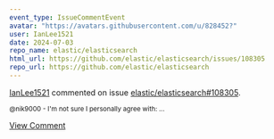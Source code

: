 ```yaml
---
event_type: IssueCommentEvent
avatar: "https://avatars.githubusercontent.com/u/828452?"
user: IanLee1521
date: 2024-07-03
repo_name: elastic/elasticsearch
html_url: https://github.com/elastic/elasticsearch/issues/108305
repo_url: https://github.com/elastic/elasticsearch
---
```


<a href='https://github.com/IanLee1521' target='_blank'>IanLee1521</a> commented on issue <a href='https://github.com/elastic/elasticsearch/issues/108305' target='_blank'>elastic/elasticsearch#108305</a>.

<small>@nik9000 - I'm not sure I personally agree with:...</small>

<a href='https://github.com/elastic/elasticsearch/issues/108305' target='_blank'>View Comment</a>